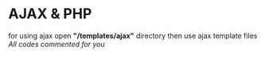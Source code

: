 # AJAX & PHP
for using ajax open **"/templates/ajax"** directory then use ajax template files
*All codes commented for you*